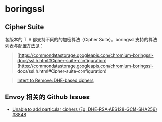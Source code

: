 # boringssl

## Cipher Suite

各版本的 TLS 都支持不同的的加密算法（Cipher Suite）。boringssl 支持的算法列表与配置方法见：
> [https://commondatastorage.googleapis.com/chromium-boringssl-docs/ssl.h.html#Cipher-suite-configuration](https://commondatastorage.googleapis.com/chromium-boringssl-docs/ssl.h.html#Cipher-suite-configuration)


> [Intent to Remove: DHE-based ciphers](https://groups.google.com/a/chromium.org/g/blink-dev/c/ShRaCsYx4lk/m/46rD81AsBwAJ)

## Envoy 相关的 Github Issues
 - [Unable to add particular ciphers (Eg. DHE-RSA-AES128-GCM-SHA256) #8848](https://github.com/envoyproxy/envoy/issues/8848)
 